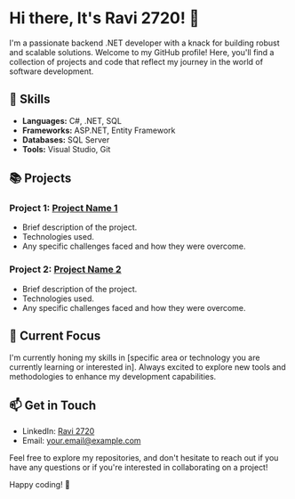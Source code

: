# Hi there, It's Ravi 2720! 👋

I'm a passionate backend .NET developer with a knack for building robust and scalable solutions. Welcome to my GitHub profile! Here, you'll find a collection of projects and code that reflect my journey in the world of software development.

## 🔧 Skills

- **Languages:** C#, .NET, SQL
- **Frameworks:** ASP.NET, Entity Framework
- **Databases:** SQL Server
- **Tools:** Visual Studio, Git

## 📚 Projects

### Project 1: [Project Name 1](link-to-repository)
- Brief description of the project.
- Technologies used.
- Any specific challenges faced and how they were overcome.

### Project 2: [Project Name 2](link-to-repository)
- Brief description of the project.
- Technologies used.
- Any specific challenges faced and how they were overcome.

## 🌱 Current Focus

I'm currently honing my skills in [specific area or technology you are currently learning or interested in]. Always excited to explore new tools and methodologies to enhance my development capabilities.

## 📫 Get in Touch

- LinkedIn: [Ravi 2720](https://www.linkedin.com/in/ravi2720/)
- Email: your.email@example.com

Feel free to explore my repositories, and don't hesitate to reach out if you have any questions or if you're interested in collaborating on a project!

Happy coding! 🚀
